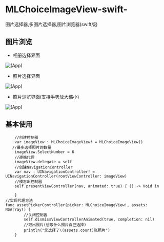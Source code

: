 # MLChoiceImageView-swift-
图片选择器,多图片选择器,图片浏览器(swift版)
## <a id="图片浏览"></a>图片浏览
- 相册选择界面

![(App)](http://a3.qpic.cn/psb?/V13XLmNA0zbAmP/h*c5kljL6Eu4G7mrHODX1.w5yWHcJ*D5cler106x55s!/b/dMIJTm62GwAA&bo=gAJwBAAAAAAFB9I!&rf=viewer_4)
- 照片选择界面

![(App)](http://a2.qpic.cn/psb?/V13XLmNA0zbAmP/i55cWgi.JmfWdyBWaGcjsQkXO.wvTVVR6smtKfFbZEs!/b/dHYCt20fAwAA&bo=gAJwBAAAAAAFB9I!&rf=viewer_4)
- 照片浏览界面(支持手势放大缩小)

![(App)](http://a2.qpic.cn/psb?/V13XLmNA0zbAmP/qBg9R2HNls*XIUx7YUwTMqUS3TcnWJxOTtseEjUTJr4!/b/dJOLd2.hKwAA&bo=gAJwBAAAAAAFB9I!&rf=viewer_4)
## <a id="基本使用"></a>基本使用
```objc
    //创建控制器
    var imageView : MLChoiceImageView! = MLChoiceImageView()
   //最多选择照片的数量
    imageView.SelectNumber = 6
    //遵循代理
    imageView.delegate = self
    //创建NavigationController
    var nav : UINavigationController! = UINavigationController(rootViewController: imageView)
    //模态出控制器
    self.presentViewController(nav, animated: true) { () -> Void in
            
    }
//实现代理方法
func assetPickerController(picker: MLChoiceImageView!, assets: NSArray!) {
        //关闭控制器
        self.dismissViewControllerAnimated(true, completion: nil)
        //取出照片(想取什么照片自己选择)
        println("您选择了\(assets.count)张照片")
    }
```

